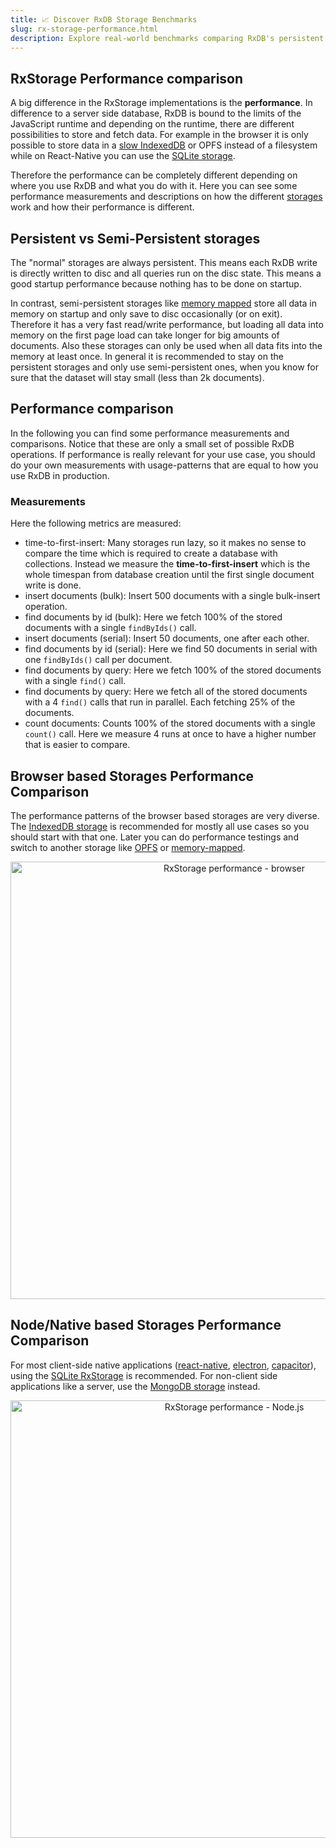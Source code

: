 ```yaml
---
title: 📈 Discover RxDB Storage Benchmarks
slug: rx-storage-performance.html
description: Explore real-world benchmarks comparing RxDB's persistent and semi-persistent storages. Discover which storage option delivers the fastest performance.
---
```


## RxStorage Performance comparison

A big difference in the RxStorage implementations is the **performance**. In difference to a server side database, RxDB is bound to the limits of the JavaScript runtime and depending on the runtime, there are different possibilities to store and fetch data. For example in the browser it is only possible to store data in a [slow IndexedDB](./slow-indexeddb.md) or OPFS instead of a filesystem while on React-Native you can use the [SQLite storage](./rx-storage-sqlite.md).

Therefore the performance can be completely different depending on where you use RxDB and what you do with it. Here you can see some performance measurements and descriptions on how the different [storages](./rx-storage.md) work and how their performance is different.


## Persistent vs Semi-Persistent storages

The "normal" storages are always persistent. This means each RxDB write is directly written to disc and all queries run on the disc state. This means a good startup performance because nothing has to be done on startup.

In contrast, semi-persistent storages like [memory mapped](./rx-storage-memory-mapped.md) store all data in memory on startup and only save to disc occasionally (or on exit). Therefore it has a very fast read/write performance, but loading all data into memory on the first page load can take longer for big amounts of documents. Also these storages can only be used when all data fits into the memory at least once. In general it is recommended to stay on the persistent storages and only use semi-persistent ones, when you know for sure that the dataset will stay small (less than 2k documents).


## Performance comparison

In the following you can find some performance measurements and comparisons. Notice that these are only a small set of possible RxDB operations. If performance is really relevant for your use case, you should do your own measurements with usage-patterns that are equal to how you use RxDB in production.

### Measurements

Here the following metrics are measured:

- time-to-first-insert: Many storages run lazy, so it makes no sense to compare the time which is required to create a database with collections. Instead we measure the **time-to-first-insert** which is the whole timespan from database creation until the first single document write is done.
- insert documents (bulk): Insert 500 documents with a single bulk-insert operation.
- find documents by id (bulk): Here we fetch 100% of the stored documents with a single `findByIds()` call.
- insert documents (serial): Insert 50 documents, one after each other.
- find documents by id (serial): Here we find 50 documents in serial with one `findByIds()` call per document.
- find documents by query: Here we fetch 100% of the stored documents with a single `find()` call.
- find documents by query: Here we fetch all of the stored documents with a 4 `find()` calls that run in parallel. Each fetching 25% of the documents.
- count documents: Counts 100% of the stored documents with a single `count()` call. Here we measure 4 runs at once to have a higher number that is easier to compare.


## Browser based Storages Performance Comparison

The performance patterns of the browser based storages are very diverse. The [IndexedDB storage](./rx-storage-indexeddb.md) is recommended for mostly all use cases so you should start with that one. Later you can do performance testings and switch to another storage like [OPFS](./rx-storage-opfs.md) or [memory-mapped](./rx-storage-memory-mapped.md).

<p align="center">
  <img src="./files/rx-storage-performance-browser.png" alt="RxStorage performance - browser" width="700" />
</p>

## Node/Native based Storages Performance Comparison

For most client-side native applications ([react-native](./react-native-database.md), [electron](./electron-database.md), [capacitor](./capacitor-database.md)), using the [SQLite RxStorage](./rx-storage-sqlite.md) is recommended. For non-client side applications like a server, use the [MongoDB storage](./rx-storage-mongodb.md) instead.

<p align="center">
  <img src="./files/rx-storage-performance-node.png" alt="RxStorage performance - Node.js" width="700" />
</p>


